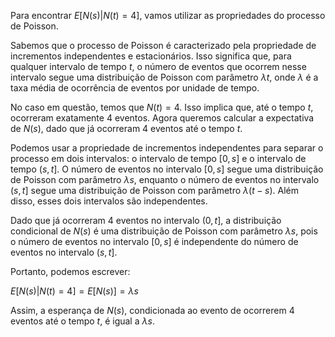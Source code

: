 Para encontrar $E[N(s)|N(t) = 4]$, vamos utilizar as propriedades do processo de Poisson.

Sabemos que o processo de Poisson é caracterizado pela propriedade de incrementos independentes e estacionários. Isso significa que, para qualquer intervalo de tempo $t$, o número de eventos que ocorrem nesse intervalo segue uma distribuição de Poisson com parâmetro $\lambda t$, onde $\lambda$ é a taxa média de ocorrência de eventos por unidade de tempo.

No caso em questão, temos que $N(t) = 4$. Isso implica que, até o tempo $t$, ocorreram exatamente 4 eventos. Agora queremos calcular a expectativa de $N(s)$, dado que já ocorreram 4 eventos até o tempo $t$.

Podemos usar a propriedade de incrementos independentes para separar o processo em dois intervalos: o intervalo de tempo $[0, s]$ e o intervalo de tempo $(s, t]$. O número de eventos no intervalo $[0, s]$ segue uma distribuição de Poisson com parâmetro $\lambda s$, enquanto o número de eventos no intervalo $(s, t]$ segue uma distribuição de Poisson com parâmetro $\lambda (t - s)$. Além disso, esses dois intervalos são independentes.

Dado que já ocorreram 4 eventos no intervalo $(0, t]$, a distribuição condicional de $N(s)$ é uma distribuição de Poisson com parâmetro $\lambda s$, pois o número de eventos no intervalo $[0, s]$ é independente do número de eventos no intervalo $(s, t]$.

Portanto, podemos escrever:

$E[N(s)|N(t) = 4] = E[N(s)] = \lambda s$

Assim, a esperança de $N(s)$, condicionada ao evento de ocorrerem 4 eventos até o tempo $t$, é igual a $\lambda s$.